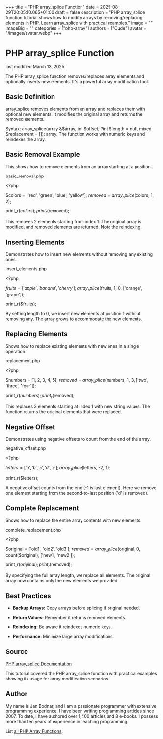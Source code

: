 +++
title = "PHP array_splice Function"
date = 2025-08-29T20:05:10.065+01:00
draft = false
description = "PHP array_splice function tutorial shows how to modify arrays by removing/replacing elements in PHP. Learn array_splice with practical examples."
image = ""
imageBig = ""
categories = ["php-array"]
authors = ["Cude"]
avatar = "/images/avatar.webp"
+++

# PHP array_splice Function

last modified March 13, 2025

The PHP array_splice function removes/replaces array elements and
optionally inserts new elements. It's a powerful array modification tool.

## Basic Definition

array_splice removes elements from an array and replaces them
with optional new elements. It modifies the original array and returns the
removed elements.

Syntax: array_splice(array &amp;$array, int $offset, ?int $length = null, mixed $replacement = []): array.
The function works with numeric keys and reindexes the array.

## Basic Removal Example

This shows how to remove elements from an array starting at a position.

basic_removal.php
  

&lt;?php

$colors = ['red', 'green', 'blue', 'yellow'];
$removed = array_splice($colors, 1, 2);

print_r($colors);    
print_r($removed);   

This removes 2 elements starting from index 1. The original array is
modified, and removed elements are returned. Note the reindexing.

## Inserting Elements

Demonstrates how to insert new elements without removing any existing ones.

insert_elements.php
  

&lt;?php

$fruits = ['apple', 'banana', 'cherry'];
array_splice($fruits, 1, 0, ['orange', 'grape']);

print_r($fruits);

By setting length to 0, we insert new elements at position 1 without
removing any. The array grows to accommodate the new elements.

## Replacing Elements

Shows how to replace existing elements with new ones in a single operation.

replacement.php
  

&lt;?php

$numbers = [1, 2, 3, 4, 5];
$removed = array_splice($numbers, 1, 3, ['two', 'three', 'four']);

print_r($numbers);  
print_r($removed);  

This replaces 3 elements starting at index 1 with new string values.
The function returns the original elements that were replaced.

## Negative Offset

Demonstrates using negative offsets to count from the end of the array.

negative_offset.php
  

&lt;?php

$letters = ['a', 'b', 'c', 'd', 'e'];
array_splice($letters, -2, 1);

print_r($letters);  

A negative offset counts from the end (-1 is last element). Here we remove
one element starting from the second-to-last position ('d' is removed).

## Complete Replacement

Shows how to replace the entire array contents with new elements.

complete_replacement.php
  

&lt;?php

$original = ['old1', 'old2', 'old3'];
$removed = array_splice($original, 0, count($original), ['new1', 'new2']);

print_r($original);  
print_r($removed);   

By specifying the full array length, we replace all elements. The original
array now contains only the new elements we provided.

## Best Practices

- **Backup Arrays:** Copy arrays before splicing if original needed.

- **Return Values:** Remember it returns removed elements.

- **Reindexing:** Be aware it reindexes numeric keys.

- **Performance:** Minimize large array modifications.

## Source

[PHP array_splice Documentation](https://www.php.net/manual/en/function.array-splice.php)

This tutorial covered the PHP array_splice function with practical
examples showing its usage for array modification scenarios.

## Author

My name is Jan Bodnar, and I am a passionate programmer with extensive
programming experience. I have been writing programming articles since 2007.
To date, I have authored over 1,400 articles and 8 e-books. I possess more
than ten years of experience in teaching programming.

List [all PHP Array Functions](/php/#php-array).